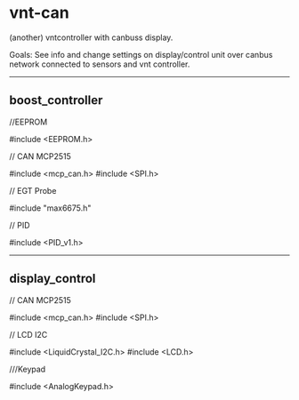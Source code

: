 # vnt-can
(another) vntcontroller with canbuss display.

Goals:
See info and change settings on display/control unit over canbus network connected to sensors and vnt controller.

------------------------------
boost_controller
-----------------------------

//EEPROM

#include <EEPROM.h>

// CAN MCP2515

#include <mcp_can.h>
#include <SPI.h>

// EGT Probe

#include "max6675.h"

// PID

#include <PID_v1.h>

------------------------------
display_control
------------------------------

// CAN MCP2515

#include <mcp_can.h>
#include <SPI.h>

// LCD I2C

#include <LiquidCrystal_I2C.h>
#include <LCD.h>

///Keypad

#include <AnalogKeypad.h>
